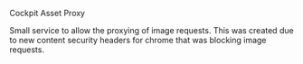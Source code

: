 Cockpit Asset Proxy

Small service to allow the proxying of image requests. This was created due to new content security headers for chrome that was blocking image requests.
